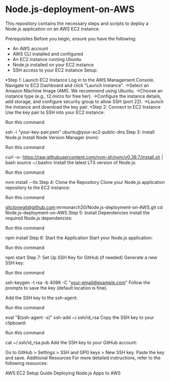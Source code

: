 # Node.js-deployment-on-AWS

This repository contains the necessary steps and scripts to deploy a Node.js application on an AWS EC2 instance.

Prerequisites
Before you begin, ensure you have the following:

* An AWS account
* AWS CLI installed and configured
* An EC2 instance running Ubuntu
* Node.js installed on your EC2 instance
* SSH access to your EC2 instance
  Setup:

•Step 1: Launch EC2 Instance
Log in to the AWS Management Console.
Navigate to EC2 Dashboard and click "Launch Instance".
->Select an Amazon Machine Image (AMI). We recommend using Ubuntu.
->Choose an instance type (e.g., t2.micro for free tier).
->Configure the instance details, add storage, and configure security group to allow SSH (port 22).
->Launch the instance and download the key pair.
•Step 2: Connect to EC2 Instance
Use the key pair to SSH into your EC2 instance:

Run this command

ssh -i "your-key-pair.pem" ubuntu@your-ec2-public-dns
Step 3: Install Node.js
Install Node Version Manager (nvm):

Run this command

curl -o- https://raw.githubusercontent.com/nvm-sh/nvm/v0.39.7/install.sh | bash
source ~/.bashrc
Install the latest LTS version of Node.js:

Run this command

nvm install --lts
Step 4: Clone the Repository
Clone your Node.js application repository to the EC2 instance:

Run this command

 gitclonegit@github.com:mrmonarch20/Node.js-deployment-on-AWS.git
cd Node.js-deployment-on-AWS
Step 5: Install Dependencies
Install the required Node.js dependencies:

Run this command

npm install
Step 6: Start the Application
Start your Node.js application:

Run this command

npm start
Step 7: Set Up SSH Key for GitHub (if needed)
Generate a new SSH key:

Run this command

ssh-keygen -t rsa -b 4096 -C "your-email@example.com"
Follow the prompts to save the key (default location is fine).

Add the SSH key to the ssh-agent:

Run this command

eval "$(ssh-agent -s)"
ssh-add ~/.ssh/id_rsa
Copy the SSH key to your clipboard:

Run this command

cat ~/.ssh/id_rsa.pub
Add the SSH key to your GitHub account:

Go to GitHub > Settings > SSH and GPG keys > New SSH key.
Paste the key and save.
Additional Resources
For more detailed instructions, refer to the following resources:

AWS EC2 Setup Guide
Deploying Node.js Apps to AWS
